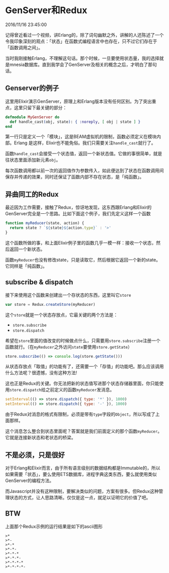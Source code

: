 # GenServer和Redux
2016/11/16 23:45:00


记得曾近看过一个视频，讲Erlang的，除了词句幽默之外，讲解的人还陈述了一个令我印象深刻的观点：「状态」在函数式编程语言中也存在，只不过它们存在于「函数调用之间」。

当时我刚接触Erlang，不理解这句话。那个时候，一旦要使用状态量，我的选择就是mnesia数据库。直到我学会了GenServer及相关的概念之后，才明白了那句话。


## Genserver的例子

这里用Elixir演示GenServer，原理上和Erlang版本没有任何区别。为了突出重点，这里只留下最关键的部分：

```elixir
defmodule MyGenServer do
  def handle_cast(obj, state): { :noreply, [ obj | state ] }
end
```

第一行只是定义一个「模块」，这是BEAM虚拟机的限制，函数必须定义在模块内部。Erlang
是这样，Elixir也不能免俗。我们只需要关注`handle_cast`就行了。

函数`handle_cast`会接受一个状态值，返回一个新状态值。它做的事很简单，就是往状态里面添加新元素`obj`。

每次函数调用都以前一次的返回值作为参数传入，如此便达到了状态在函数调用间保存并传递的效果，同时还保证了函数内部不存在状态，是「纯函数」。


## 异曲同工的Redux

最近因为工作需要，接触了Redux，惊讶地发现，这东西跟Erlang和Elixir的GenServer完全是一个思路。比如下面这个例子，我们先定义这样一个函数

```js
function myReducer(state, action) {
  return state ? `${state}${action.type}` : '>'
}
```

这个函数所做的事，和上面Elixir例子里的函数几乎一模一样：接收一个状态，然后返回一个新状态。

函数`myReducer`也没有修改state，只是读取它，然后根据它返回一个新的state。它同样是「纯函数」。

## subscribe & dispatch

接下来使用这个函数来创建出一个存状态的东西，这里叫它`store`

```js
var store = Redux.createStore(myReducer)
```

这个`store`就是一个状态存放点，它最关键的两个方法是：
- `store.subscribe`
- `store.dispatch`

希望在`store`里面的值改变的时候做点什么，只需要用`store.subscribe`注册一个函数就行。（在`myReducer`之外访问`state`要使用`store.getState`）

```js
store.subscribe(() => console.log(store.getState()))
```

从状态存放点「取值」的功能有了，还需要一个「存值」的功能吧。那么应该调用什么方法呢？很遗憾，没有这种方法!

这也正是Redux的关键。你无法把新的状态值写进那个状态存储器里面，你只能使用`store.dispatch`给之前定义的函数`myReducer`发消息。

```js
setInterval(() => store.dispatch({ type: '*' }), 1000)
setInterval(() => store.dispatch({ type: '-' }), 1000)
```

由于Redux对消息的格式有限制，必须是带有`type`字段的`Object`，所以写成了上面那样。

这个消息怎么整合到状态里面呢？答案就是我们前面定义的那个函数`myReducer`。它就是连接新状态和老状态的桥梁。


## 不是必须，只是很好

对于Erlang和Elixir而言，由于所有语言级别的数据结构都是Immutable的，所以如果需要「状态」，要么使用ETS数据库，进程字典这类东西，要么就使用类似GenServer的编程方法。

而Javascript并没有这种限制，要解决类似的问题，方案有很多。但Redux这种管理状态的方式，让人思路清晰。仅仅是这一点，就足以证明它的价值了吧。


## BTW

上面那个Redux示例的运行结果是如下的ascii图形

```
>*
>*-
>*-*
>*-*-
>*-*-*
>*-*-*-
>*-*-*-*
>*-*-*-*-
```
